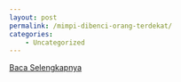 ```yaml
---
layout: post
permalink: /mimpi-dibenci-orang-terdekat/
categories:
    - Uncategorized
---
```


[Baca Selengkapnya](/06)